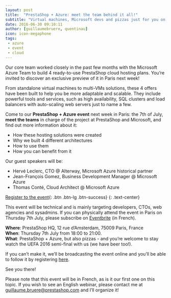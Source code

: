 ```yaml
---
layout: post
title:  "PrestaShop + Azure: meet the team behind it all!"
subtitle: "Virtual machines, Microsoft devs and pizzas just for you on Thursday, 7th of July"
date: 2016-06-30 09:10:11
author: [guillaumebruere, quentinau]
icon: icon-megaphone
tags:
 - azure
 - event
 - cloud
---
```


Our core team worked closely in the past few months with the Microsoft Azure Team to build 4 ready-to-use PrestaShop cloud hosting plans. You’re invited to discover an exclusive preview of it in Paris next week!

From standalone virtual machines to multi-VMs solutions, these 4 offers have been built to help you be more adaptable and scalable. They include powerful tools and services, such as high availability, SQL clusters and load balancers with auto-scaling web servers just to name a few.

Come to our **PrestaShop + Azure event** next week in Paris: the 7th of July, **meet the teams** in charge of the project at PrestaShop and Microsoft, and find out more information about it:

* How these hosting solutions were created
* Why we built 4 different architectures
* How to use them
* How you can benefit from it

Our guest speakers will be:

* Hervé Leclerc, CTO @ Alterway, Microsoft Azure historical partner
* Jean-François Gomez, Business Development Manager @ Microsoft Azure
* Thomas Conté, Cloud Architect @ Microsoft Azure

[Register to the event](https://www.eventbrite.fr/e/inscription-meetup-prestashop-azure-26305887618){: .btn .btn-lg .btn-success}
{: .text-center}

This event will be technical and is mainly targeting developers, CTOs, web agencies and sysadmins.
If you can physically attend the event in Paris on Thursday 7th July, please subscribe on [Eventbrite](https://www.eventbrite.fr/e/inscription-meetup-prestashop-azure-26305887618) (in French).

**Where**: PrestaShop HQ, 12 rue d’Amsterdam, 75009 Paris, France<br />
**When**: Thursday 7th July from 18:00 to 21:00.<br />
**What**: PrestaShop + Azure, but also pizzas - and you’re welcome to stay watch the UEFA 2016 semi-final with us (we have beer too!).

If you can’t make it, we’ll be broadcasting the event online and you’ll be able to follow it by registering [here](https://attendee.gotowebinar.com/register/3861300494381147649).

See you there!

Please note that this event will be in French, as is it our first one on this topic. If you wish to see an English webinar, please contact me at guillaume.bruere@prestashop.com and I’ll organize it!
